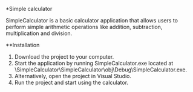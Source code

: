 *Simple calculator

SimpleCalculator is a basic calculator application that allows users to perform simple arithmetic operations like addition, subtraction, multiplication and division.

**Installation
1. Download the project to your computer.
2. Start the application by running SimpleCalculator.exe located at \SimpleCalculator\SimpleCalculator\obj\Debug\SimpleCalculator.exe.
3. Alternatively, open the project in Visual Studio.
4. Run the project and start using the calculator.
